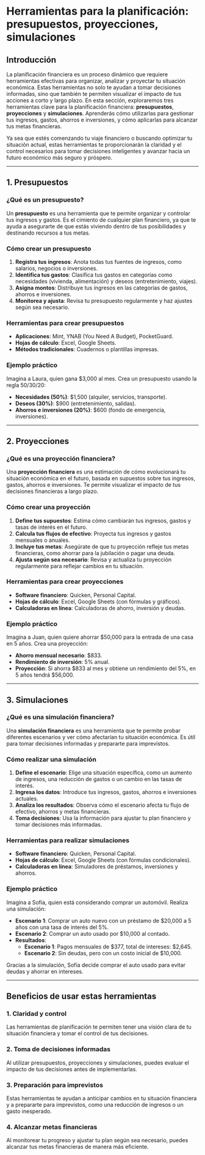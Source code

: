 # Herramientas para la planificación: presupuestos, proyecciones, simulaciones

## Introducción

La planificación financiera es un proceso dinámico que requiere herramientas efectivas para organizar, analizar y proyectar tu situación económica. Estas herramientas no solo te ayudan a tomar decisiones informadas, sino que también te permiten visualizar el impacto de tus acciones a corto y largo plazo. En esta sección, exploraremos tres herramientas clave para la planificación financiera: **presupuestos**, **proyecciones** y **simulaciones**. Aprenderás cómo utilizarlas para gestionar tus ingresos, gastos, ahorros e inversiones, y cómo aplicarlas para alcanzar tus metas financieras.

Ya sea que estés comenzando tu viaje financiero o buscando optimizar tu situación actual, estas herramientas te proporcionarán la claridad y el control necesarios para tomar decisiones inteligentes y avanzar hacia un futuro económico más seguro y próspero.

---

## 1. Presupuestos

### ¿Qué es un presupuesto?

Un **presupuesto** es una herramienta que te permite organizar y controlar tus ingresos y gastos. Es el cimiento de cualquier plan financiero, ya que te ayuda a asegurarte de que estás viviendo dentro de tus posibilidades y destinando recursos a tus metas.

### Cómo crear un presupuesto

1. **Registra tus ingresos**: Anota todas tus fuentes de ingresos, como salarios, negocios o inversiones.  
2. **Identifica tus gastos**: Clasifica tus gastos en categorías como necesidades (vivienda, alimentación) y deseos (entretenimiento, viajes).  
3. **Asigna montos**: Distribuye tus ingresos en las categorías de gastos, ahorros e inversiones.  
4. **Monitorea y ajusta**: Revisa tu presupuesto regularmente y haz ajustes según sea necesario.  

### Herramientas para crear presupuestos

- **Aplicaciones**: Mint, YNAB (You Need A Budget), PocketGuard.  
- **Hojas de cálculo**: Excel, Google Sheets.  
- **Métodos tradicionales**: Cuadernos o plantillas impresas.  

### Ejemplo práctico

Imagina a Laura, quien gana $3,000 al mes. Crea un presupuesto usando la regla 50/30/20:

- **Necesidades (50%)**: $1,500 (alquiler, servicios, transporte).  
- **Deseos (30%)**: $900 (entretenimiento, salidas).  
- **Ahorros e inversiones (20%)**: $600 (fondo de emergencia, inversiones).  

---

## 2. Proyecciones

### ¿Qué es una proyección financiera?

Una **proyección financiera** es una estimación de cómo evolucionará tu situación económica en el futuro, basada en supuestos sobre tus ingresos, gastos, ahorros e inversiones. Te permite visualizar el impacto de tus decisiones financieras a largo plazo.

### Cómo crear una proyección

1. **Define tus supuestos**: Estima cómo cambiarán tus ingresos, gastos y tasas de interés en el futuro.  
2. **Calcula tus flujos de efectivo**: Proyecta tus ingresos y gastos mensuales o anuales.  
3. **Incluye tus metas**: Asegúrate de que tu proyección refleje tus metas financieras, como ahorrar para la jubilación o pagar una deuda.  
4. **Ajusta según sea necesario**: Revisa y actualiza tu proyección regularmente para reflejar cambios en tu situación.  

### Herramientas para crear proyecciones

- **Software financiero**: Quicken, Personal Capital.  
- **Hojas de cálculo**: Excel, Google Sheets (con fórmulas y gráficos).  
- **Calculadoras en línea**: Calculadoras de ahorro, inversión y deudas.  

### Ejemplo práctico

Imagina a Juan, quien quiere ahorrar $50,000 para la entrada de una casa en 5 años. Crea una proyección:

- **Ahorro mensual necesario**: $833.  
- **Rendimiento de inversión**: 5% anual.  
- **Proyección**: Si ahorra $833 al mes y obtiene un rendimiento del 5%, en 5 años tendrá $56,000.  

---

## 3. Simulaciones

### ¿Qué es una simulación financiera?

Una **simulación financiera** es una herramienta que te permite probar diferentes escenarios y ver cómo afectarían tu situación económica. Es útil para tomar decisiones informadas y prepararte para imprevistos.

### Cómo realizar una simulación

1. **Define el escenario**: Elige una situación específica, como un aumento de ingresos, una reducción de gastos o un cambio en las tasas de interés.  
2. **Ingresa los datos**: Introduce tus ingresos, gastos, ahorros e inversiones actuales.  
3. **Analiza los resultados**: Observa cómo el escenario afecta tu flujo de efectivo, ahorros y metas financieras.  
4. **Toma decisiones**: Usa la información para ajustar tu plan financiero y tomar decisiones más informadas.  

### Herramientas para realizar simulaciones

- **Software financiero**: Quicken, Personal Capital.  
- **Hojas de cálculo**: Excel, Google Sheets (con fórmulas condicionales).  
- **Calculadoras en línea**: Simuladores de préstamos, inversiones y ahorros.  

### Ejemplo práctico

Imagina a Sofía, quien está considerando comprar un automóvil. Realiza una simulación:

- **Escenario 1**: Comprar un auto nuevo con un préstamo de $20,000 a 5 años con una tasa de interés del 5%.  
- **Escenario 2**: Comprar un auto usado por $10,000 al contado.  
- **Resultados**:  
  - **Escenario 1**: Pagos mensuales de $377, total de intereses: $2,645.  
  - **Escenario 2**: Sin deudas, pero con un costo inicial de $10,000.  

Gracias a la simulación, Sofía decide comprar el auto usado para evitar deudas y ahorrar en intereses.

---

## Beneficios de usar estas herramientas

### 1. **Claridad y control**

Las herramientas de planificación te permiten tener una visión clara de tu situación financiera y tomar el control de tus decisiones.

### 2. **Toma de decisiones informadas**

Al utilizar presupuestos, proyecciones y simulaciones, puedes evaluar el impacto de tus decisiones antes de implementarlas.

### 3. **Preparación para imprevistos**

Estas herramientas te ayudan a anticipar cambios en tu situación financiera y a prepararte para imprevistos, como una reducción de ingresos o un gasto inesperado.

### 4. **Alcanzar metas financieras**

Al monitorear tu progreso y ajustar tu plan según sea necesario, puedes alcanzar tus metas financieras de manera más eficiente.
